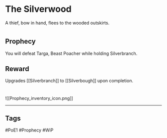 # The Silverwood
A thief, bow in hand, flees to the wooded outskirts.
#
## Prophecy
You will defeat Targa, Beast Poacher while holding Silverbranch.
## Reward
Upgrades [[Silverbranch]] to [[Silverbough]] upon completion. 

#
![[Prophecy_inventory_icon.png]]

---
## Tags
#PoE1 
#Prophecy
#WiP 